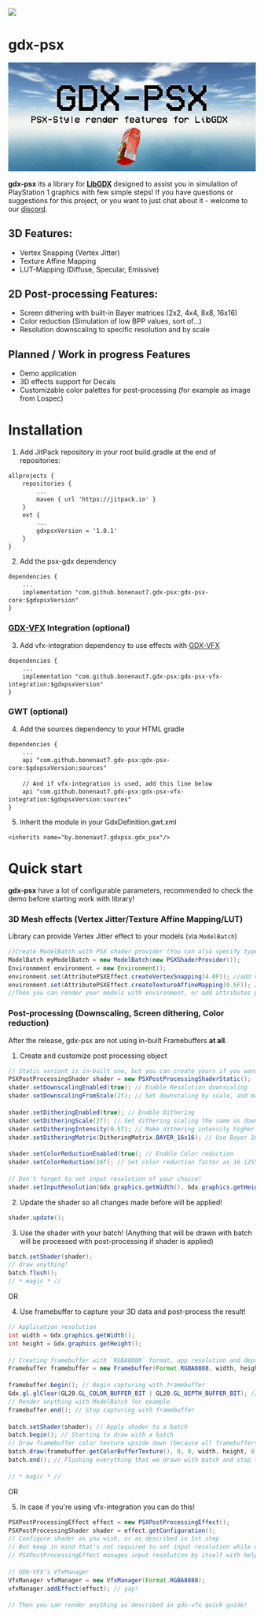 [![](https://jitpack.io/v/fxgaming/gdx-psx.svg)](https://jitpack.io/#fxgaming/gdx-psx)
# gdx-psx
![](https://raw.githubusercontent.com/bonenaut7/gdx-psx/refs/heads/main/.github/gdxpsx.gif)

**gdx-psx** its a library for [**LibGDX**](https://github.com/libgdx/libgdx) designed to assist you in simulation of PlayStation 1
graphics with few simple steps!
If you have questions or suggestions for this project, or you want to just chat about it - welcome to our [discord](https://discord.gg/2FqQQxyFS8).

## 3D Features:
- Vertex Snapping (Vertex Jitter)
- Texture Affine Mapping
- LUT-Mapping (Diffuse, Specular, Emissive)

## 2D Post-processing Features:
- Screen dithering with built-in Bayer matrices (2x2, 4x4, 8x8, 16x16)
- Color reduction (Simulation of low BPP values, sort of...)
- Resolution downscaling to specific resolution and by scale

## Planned / Work in progress Features
- Demo application
- 3D effects support for Decals
- Сustomizable color palettes for post-processing (for example as image from Lospec)

# Installation
1. Add JitPack repository in your root build.gradle at the end of repositories:
```
allprojects {
    repositories {
        ...
        maven { url 'https://jitpack.io' }
    }
    ext {
        ...
        gdxpsxVersion = '1.0.1'
    }
}
```
2. Add the psx-gdx dependency
```
dependencies {
    ...
    implementation "com.github.bonenaut7.gdx-psx:gdx-psx-core:$gdxpsxVersion"
}
```

### [GDX-VFX](https://github.com/crashinvaders/gdx-vfx) Integration (optional)
3. Add vfx-integration dependency to use effects with [GDX-VFX](https://github.com/crashinvaders/gdx-vfx)
```
dependencies {
    ...
    implementation "com.github.bonenaut7.gdx-psx:gdx-psx-vfx-integration:$gdxpsxVersion"
}
```

### GWT (optional)
4. Add the sources dependency to your HTML gradle
```
dependencies {
    ...
    api "com.github.bonenaut7.gdx-psx:gdx-psx-core:$gdxpsxVersion:sources"

    // And if vfx-integration is used, add this line below
    api "com.github.bonenaut7.gdx-psx:gdx-psx-vfx-integration:$gdxpsxVersion:sources"
}
```

5. Inherit the module in your GdxDefinition.gwt.xml
```
<inherits name="by.bonenaut7.gdxpsx.gdx_psx"/>
```

# Quick start
**gdx-psx** have a lot of configurable parameters, recommended to check
the demo before starting work with library!

### 3D Mesh effects (Vertex Jitter/Texture Affine Mapping/LUT)
Library can provide Vertex Jitter effect to your models (via `ModelBatch`)
```java
//Create ModelBatch with PSX shader provider (You can also specify type of shader you need with PSXShaderType enum)
ModelBatch myModelBatch = new ModelBatch(new PSXShaderProvider());
Environmment environment = new Environment();
environment.set(AttributePSXEffect.createVertexSnapping(4.0F)); //add vertex snapping effect with 4.0 strength
environment.set(AttributePSXEffect.createTextureAffineMapping(0.5F)); //add affine texture mapping effect with 50% contribution
//Then you can render your models with environment, or add attributes primarily to your model materials!
```

### Post-processing (Downscaling, Screen dithering, Color reduction)
After the release, gdx-psx are not using in-built Framebuffers **at all**.

1. Create and customize post processing object
```java
// Static variant is in-built one, but you can create yours if you want!
PSXPostProcessingShader shader = new PSXPostProcessingShaderStatic();
shader.setDownscalingEnabled(true); // Enable Resolution downscaling
shader.setDownscalingFromScale(2f); // Set downscaling by scale, and make it twice smaller than input resolution

shader.setDitheringEnabled(true); // Enable Dithering
shader.setDitheringScale(2f); // Set dithering scaling the same as downscaling, so it would look good
shader.setDitheringIntensity(0.5f); // Make dithering intensity higher (default is 0.1)
shader.setDitheringMatrix(DitheringMatrix.BAYER_16x16); // Use Bayer 16x16 dithering matrix

shader.setColorReductionEnabled(true); // Enable Color reduction
shader.setColorReduction(16f); // Set color reduction factor as 16 (255 will produce almost unchanged image)

// Don't forget to set input resolution of your choice!
shader.setInputResolution(Gdx.graphics.getWidth(), Gdx.graphics.getHeight());
```

2. Update the shader so all changes made before will be applied!
```java
shader.update();
```

3. Use the shader with your batch! (Anything that will be drawn with batch will be processed with post-processing if shader is applied)
```java
batch.setShader(shader);
// draw anything!
batch.flush();
// * magic * //
```

OR

4. Use framebuffer to capture your 3D data and post-process the result!
```java
// Application resolution
int width = Gdx.graphics.getWidth();
int height = Gdx.graphics.getHeight();

// Creating framebuffer with `RGBA8888` format, app resolution and depth buffer to capture 3D data
Framebuffer framebuffer = new Framebuffer(Format.RGBA8888, width, height, true);

framebuffer.begin(); // Begin capturing with framebuffer
Gdx.gl.glClear(GL20.GL_COLOR_BUFFER_BIT | GL20.GL_DEPTH_BUFFER_BIT); // Clear framebuffer
// Render anything with ModelBatch for example
framebuffer.end(); // Stop capturing with framebuffer

batch.setShader(shader); // Apply shader to a batch
batch.begin(); // Starting to draw with a batch
// Draw framebuffer color texture upside down (because all framebuffers capture data upside down :b)
batch.draw(framebuffer.getColorBufferTexture(), 0, 0, width, height, 0, 0, 1, 1);
batch.end(); // Flushing everything that we drawn with batch and stop the batch

// * magic * //
```

OR

5. In case if you're using vfx-integration you can do this!
```java
PSXPostProcessingEffect effect = new PSXPostProcessingEffect();
PSXPostProcessingShader shader = effect.getConfiguration();
// Configure shader as you wish, or as described in 1st step
// But keep in mind that's not required to set input resolution while using gdx-vfx
// PSXPostProcessingEffect manages input resolution by itself with help of gdx-vfx!

// GDX-VFX's VfxManager
VfxManager vfxManager = new VfxManager(Format.RGBA8888);
vfxManager.addEffect(effect); // yay!

// Then you can render anything as described in gdx-vfx quick guide!
```
